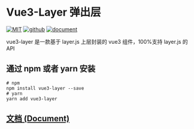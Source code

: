 # Vue3-Layer 弹出层

[![MIT](https://img.shields.io/badge/License-MIT-yellow.svg)](https://github.com/liicos/vue3-layer)
[![github](https://img.shields.io/badge/Author-legad-blue.svg)](https://github.com/liicos)
[![document](https://img.shields.io/badge/Doc-welcome-red.svg)]()

vue3-layer 是一款基于 layer.js 上层封装的 vue3 组件，100%支持 layer.js 的 API

## 通过 npm 或者 yarn 安装

```shell
# npm
npm install vue3-layer --save
# yarn
yarn add vue3-layer
```

## [文档 (Document)](http://vue-layer.then66.top)
